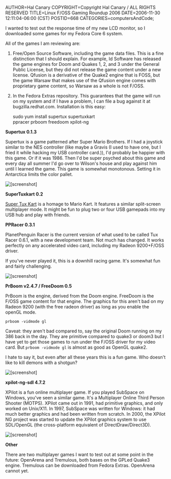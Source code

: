 AUTHOR=Hal Canary
COPYRIGHT=Copyright Hal Canary / ALL RIGHTS RESERVED
TITLE=Linux F/OSS Gaming Roundup 2006
DATE=2006-11-30 12:11:04-06:00 (CST)
POSTID=668
CATEGORIES=computersAndCode;

I wanted to test out the response time of my new LCD monitor, so I downloaded some games for my Fedora Core 6 system.

All of the games I am reviewing are:

1) Free/Open Source Software, including the game data files. This is a fine distinction that I should explain. For example, Id Software has released the game engines for Doom and Quakes 1, 2, and 3 under the General Public License, but they did not release the game content under a new license. Qfusion is a derivative of the Quake2 engine that is FOSS, but the game Warsaw that makes use of the Qfusion engine comes with proprietary game content, so Warsaw as a whole is not F/OSS.

2) In the Fedora Extras repository. This guarantees that the game will run on my system and if I have a problem, I can file a bug against it at bugzilla.redhat.com. Installation is this easy:

    sudo yum install supertux supertuxkart \
         ppracer prboom freedoom xpilot-ng

**Supertux 0.1.3**

Supertux is a game patterned after Super Mario Brothers. If I had a joystick similar to the NES controller (like maybe a Gravis (I used to have one, but I fried it while hacking my USB controller card.)), I'd probably be happier with this game. Or if it was 1986. Then I'd be super psyched about this game and every day all summer I'd go over to Wilson's house and play against him until I learned the game. This game is somewhat monotonous. Setting it in Antarctica limits the color pallet.

![[screenshot]](https://halcanary.org/images/2006-11-30-scrnsht-supertux.png)

**SuperTuxkart 0.2**

[Super Tux Kart](http://supertuxkart.berlios.de/) is a homage to Mario Kart. It features a similar split-screen multiplayer mode. It might be fun to plug two or four USB gamepads into my USB hub and play with friends.

**PPRacer 0.3.1**

PlanetPenguin Racer is the current version of what used to be called Tux Racer 0.6.1, with a new development team. Not much has changed. It works perfectly on any accelerated video card, including my Radeon 9200+F/OSS driver.

If you've never played it, this is a downhill racing game. It's somewhat fun and fairly challenging.

![[screenshot]](https://halcanary.org/images/2006-11-30-scrnsht-ppracer.png)

**PrBoom v2.4.7 / FreeDoom 0.5**

PrBoom is the engine, derived from the Doom engine. FreeDoom is the F/OSS game content for that engine. The graphics for this aren't bad on my Radeon 9200 (with the free radeon driver) as long as you enable the openGL mode.

    prboom -vidmode gl

Caveat: they aren't bad compared to, say the original Doom running on my 386 back in the day. They are primitive compared to quake3 or doom3 but I have yet to get those games to run under the F/OSS driver for my video card. But `prboom -vidmode gl` is almost as good as OpenGL quake2.

I hate to say it, but even after all these years this is a fun game. Who doesn't like to kill demons with a shotgun?

![[screenshot]](https://halcanary.org/images/2006-11-30-scrnsht-prboom.png)

**xpilot-ng-sdl 4.7.2**

XPilot is a fun online multiplayer game. If you played SubSpace on Windows, you've seen a similar game. It's a Multiplayer Online Third Person Shooter (MOTPS). XPilot came out in 1991, had primitive graphics, and only worked on Unix/X11. In 1997, SubSpace was written for Windows: it had much better graphics and had been written from scratch. In 2000, the XPilot NG project was started to update the XPilot graphics system to use SDL/OpenGL (the cross-platform equivalent of DirectDraw/Direct3D).

![[screenshot]](https://halcanary.org/images/2006-11-30-scrnsht-xpilot-ng-sdl.png)

**Other**

There are two multiplayer games I want to test out at some point in the future: OpenArena and Tremulous, both bases on the GPLed Quake3 engine. Tremulous can be downloaded from Fedora Extras. OpenArena cannot yet.
